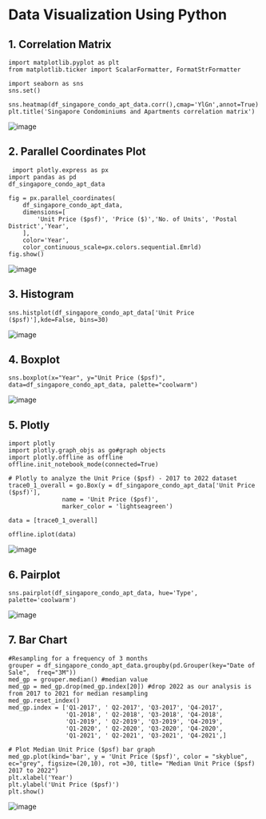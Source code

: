 # Data Visualization Using Python

## 1. Correlation Matrix 
```
import matplotlib.pyplot as plt
from matplotlib.ticker import ScalarFormatter, FormatStrFormatter

import seaborn as sns
sns.set()

sns.heatmap(df_singapore_condo_apt_data.corr(),cmap='YlGn',annot=True)
plt.title('Singapore Condominiums and Apartments correlation matrix')
```

![image](https://user-images.githubusercontent.com/96287600/178271201-cff3f6e9-3ec8-4918-b215-2dd8c66244c0.png)

## 2. Parallel Coordinates Plot
```
 import plotly.express as px
import pandas as pd
df_singapore_condo_apt_data

fig = px.parallel_coordinates(
    df_singapore_condo_apt_data,
    dimensions=[
        'Unit Price ($psf)', 'Price ($)','No. of Units', 'Postal District','Year', 
    ],
    color='Year',
    color_continuous_scale=px.colors.sequential.Emrld)
fig.show()
```
![image](https://user-images.githubusercontent.com/96287600/178274149-639bea3a-f233-48d3-9f59-d92dd7171963.png)

## 3. Histogram
```
sns.histplot(df_singapore_condo_apt_data['Unit Price ($psf)'],kde=False, bins=30)

```
![image](https://user-images.githubusercontent.com/96287600/178274455-0ddbc861-3585-4c38-8170-4d828e51f991.png)

## 4. Boxplot
```
sns.boxplot(x="Year", y="Unit Price ($psf)", data=df_singapore_condo_apt_data, palette="coolwarm")
```
![image](https://user-images.githubusercontent.com/96287600/178274672-96bd7bab-2b10-4e77-9d5e-0cb6705a3ef3.png)

## 5. Plotly

```
import plotly
import plotly.graph_objs as go#graph objects
import plotly.offline as offline
offline.init_notebook_mode(connected=True)

# Plotly to analyze the Unit Price ($psf) - 2017 to 2022 dataset
trace0_1_overall = go.Box(y = df_singapore_condo_apt_data['Unit Price ($psf)'], 
               name = 'Unit Price ($psf)',
               marker_color = 'lightseagreen')

data = [trace0_1_overall]

offline.iplot(data)

```
![image](https://user-images.githubusercontent.com/96287600/178274953-44e65e8f-a371-40de-9b02-4787ad005a79.png)

## 6. Pairplot

```
sns.pairplot(df_singapore_condo_apt_data, hue='Type', palette='coolwarm')
```
![image](https://user-images.githubusercontent.com/96287600/178275094-bdb44941-80f9-4718-9be2-fa775ff7fee3.png)


## 7. Bar Chart

```
#Resampling for a frequency of 3 months
grouper = df_singapore_condo_apt_data.groupby(pd.Grouper(key="Date of Sale",  freq="3M"))
med_gp = grouper.median() #median value
med_gp = med_gp.drop(med_gp.index[20]) #drop 2022 as our analysis is from 2017 to 2021 for median resampling
med_gp.reset_index()
med_gp.index = ['Q1-2017', ' Q2-2017', 'Q3-2017', 'Q4-2017',
                'Q1-2018', ' Q2-2018', 'Q3-2018', 'Q4-2018', 
                'Q1-2019', ' Q2-2019', 'Q3-2019', 'Q4-2019',
                'Q1-2020', ' Q2-2020', 'Q3-2020', 'Q4-2020',
                'Q1-2021', ' Q2-2021', 'Q3-2021', 'Q4-2021',]

# Plot Median Unit Price ($psf) bar graph
med_gp.plot(kind='bar', y = 'Unit Price ($psf)', color = "skyblue", ec="grey", figsize=(20,10), rot =30, title= "Median Unit Price ($psf) 2017 to 2022")
plt.xlabel('Year')
plt.ylabel('Unit Price ($psf)')
plt.show()
```
![image](https://user-images.githubusercontent.com/96287600/178277516-7a9bc037-f16b-40de-b8a3-c945fd9c8966.png)
